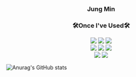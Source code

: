 <h3 align="center"> Jung Min </h3>


<h3 align="center"> 🛠️Once I've Used🛠️ </h3>
<div align="center">
<img src="https://img.shields.io/badge/Java-007396?style=Java&logo=Java&logoColor=white"/> 
<img src="https://img.shields.io/badge/SpringBoot-6DB33F?style=SpringBoot&logo=SpringBoot&logoColor=white"/>
<img src="https://img.shields.io/badge/Spring-6DB33F?style=Spring&logo=Spring&logoColor=white"/>
</div>
<div align="center">
<img src="https://img.shields.io/badge/Elasticsearch-005571?style=flat&logo=Elasticsearch&logoColor=white"/>
<img src="https://img.shields.io/badge/Logstash-005571?style=flat&logo=Logstash&logoColor=white"/> 
<img src="https://img.shields.io/badge/Kibana-005571?style=flat&logo=Kibana&logoColor=white"/>
</div>
<div align="center">
<img src="https://img.shields.io/badge/MySQL-4479A1?style=MySQL&logo=MySQL&logoColor=white"/>
<img src="https://img.shields.io/badge/Amazon AWS-232F3E?style=Amazon AWS&logo=Amazon AWS&logoColor=white"/> 
</div>

![Anurag's GitHub stats](https://github-readme-stats.vercel.app/api?username=lumill925&show_icons=true&theme=radical)
